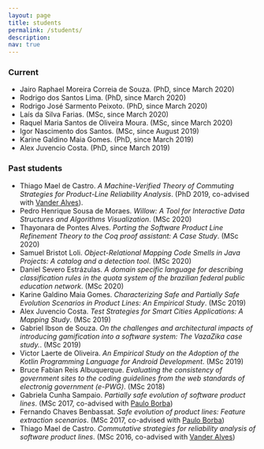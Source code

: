 ```yaml
---
layout: page
title: students
permalink: /students/
description:  
nav: true
---
```


### Current

*   Jairo Raphael Moreira Correia de Souza. (PhD, since March 2020)
*   Rodrigo dos Santos Lima. (PhD, since March 2020)
*   Rodrigo José Sarmento Peixoto. (PhD, since March 2020)
*   Laís da Silva Farias. (MSc, since March 2020)
*   Raquel Maria Santos de Oliveira Moura. (MSc, since March 2020)
*   Igor Nascimento dos Santos. (MSc, since August 2019)
*   Karine Galdino Maia Gomes. (PhD, since March 2019)
*   Alex Juvencio Costa. (PhD, since March 2019)

### Past students

*   Thiago Mael de Castro. _A Machine-Verified Theory of Commuting Strategies for Product-Line Reliability Analysis_. (PhD 2019, co-advised with [Vander Alves](https://cic.unb.br/~valves/)).
*   Pedro Henrique Sousa de Moraes. _Willow: A Tool for Interactive Data Structures and Algorithms Visualization_. (MSc 2020)
*   Thayonara de Pontes Alves. _Porting the Software Product Line Refinement Theory to the Coq proof assistant: A Case Study_. (MSc 2020)
*   Samuel Bristot Loli. _Object-Relational Mapping Code Smells in Java Projects: A catalog and a detection tool_. (MSc 2020)
*   Daniel Severo Estrázulas. _A domain specific language for describing classification rules in the quota system of the brazilian federal public education network_. (MSc 2020)
*   Karine Galdino Maia Gomes. _Characterizing Safe and Partially Safe Evolution Scenarios in Product Lines: An Empirical Study_. (MSc 2019)
*   Alex Juvencio Costa. _Test Strategies for Smart Cities Applications: A Mapping Study_. (MSc 2019)
*   Gabriel Ibson de Souza. _On the challenges and architectural impacts of introducing gamification into a software system: The VazaZika case study._. (MSc 2019)
*   Victor Laerte de Oliveira. _An Empirical Study on the Adoption of the Kotlin Programming Language for Android Development_. (MSc 2019)
*   Bruce Fabian Reis Albuquerque. _Evaluating the consistency of government sites to the coding guidelines from the web standards of electronig government (e-PWG)_. (MSc 2018)
*   Gabriela Cunha Sampaio. _Partially safe evolution of software product lines_. (MSc 2017, co-advised with [Paulo Borba](https://pauloborba.github.io/))
*   Fernando Chaves Benbassat. _Safe evolution of product lines: Feature extraction scenarios_. (MSc 2017, co-advised with [Paulo Borba](https://pauloborba.github.io/))
*   Thiago Mael de Castro. _Commutative strategies for reliability analysis of software product lines_. (MSc 2016, co-advised with [Vander Alves](https://cic.unb.br/~valves/))